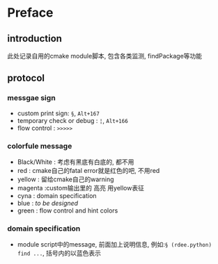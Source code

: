 # Preface

## introduction

此处记录自用的cmake module脚本, 包含各类监测, findPackage等功能

## protocol

### messgae sign

+ custom print sign: `§`, `Alt+167`
+ temporary check or debug : `¦`, `Alt+166`
+ flow control : `>>>>>`

### colorfule message

+ Black/White : 考虑有黑底有白底的, 都不用
+ red : cmake自己的fatal error就是红色的吧, 不用red
+ yellow : 留给cmake自己的warning
+ magenta :custom输出里的 高亮 用yellow表征
+ cyna : domain specification
+ blue : *to be designed*
+ green : flow control and hint colors

### domain specification

+ module script中的message, 前面加上说明信息, 例如:`§ (rdee.python) find ...`, 括号内的以蓝色表示